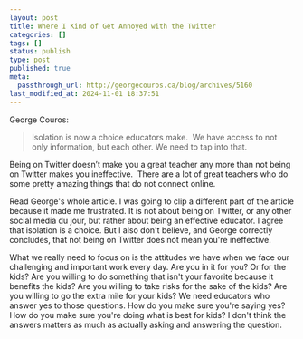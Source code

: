 ```yaml
---
layout: post
title: Where I Kind of Get Annoyed with the Twitter
categories: []
tags: []
status: publish
type: post
published: true
meta:
  passthrough_url: http://georgecouros.ca/blog/archives/5160
last_modified_at: 2024-11-01 18:37:51
---
```


George Couros:


>Isolation is now a choice educators make.  We have access to not only information, but each other. We need to tap into that.
  
  
Being on Twitter doesn’t make you a great teacher any more than not being on Twitter makes you ineffective.  There are a lot of great teachers who do some pretty amazing things that do not connect online.



Read George's whole article. I was going to clip a different part of the article because it made me frustrated. It is not about being on Twitter, or any other social media du jour, but rather about being an effective educator. I agree that isolation is a choice. But I also don't believe, and George correctly concludes, that not being on Twitter does not mean you're ineffective.


What we really need to focus on is the attitudes we have when we face our challenging and important work every day. Are you in it for you? Or for the kids? Are you willing to do something that isn't your favorite because it benefits the kids? Are you willing to take risks for the sake of the kids? Are you willing to go the extra mile for your kids? We need educators who answer yes to those questions. How do you make sure you're saying yes? How do you make sure you're doing what is best for kids? I don't think the answers matters as much as actually asking and answering the question.
